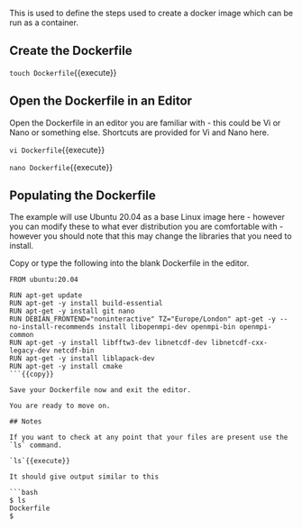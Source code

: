 This is used to define the steps used to create a docker image which can be run as a container.

## Create the Dockerfile

`touch Dockerfile`{{execute}}

## Open the Dockerfile in an Editor

Open the Dockerfile in an editor you are familiar with - this could be Vi or Nano or something else. Shortcuts are provided for Vi and Nano here.

`vi Dockerfile`{{execute}}

`nano Dockerfile`{{execute}}

## Populating the Dockerfile

The example will use Ubuntu 20.04 as a base Linux image here - however you can modify these to what ever distribution you are comfortable with - however you should note that this may change the libraries that you need to install.

Copy or type the following into the blank Dockerfile in the editor.

```
FROM ubuntu:20.04

RUN apt-get update
RUN apt-get -y install build-essential
RUN apt-get -y install git nano
RUN DEBIAN_FRONTEND="noninteractive" TZ="Europe/London" apt-get -y --no-install-recommends install libopenmpi-dev openmpi-bin openmpi-common
RUN apt-get -y install libfftw3-dev libnetcdf-dev libnetcdf-cxx-legacy-dev netcdf-bin
RUN apt-get -y install liblapack-dev
RUN apt-get -y install cmake
```{{copy}}

Save your Dockerfile now and exit the editor.

You are ready to move on.

## Notes

If you want to check at any point that your files are present use the `ls` command.

`ls`{{execute}}

It should give output similar to this

```bash
$ ls
Dockerfile
$ 
```
